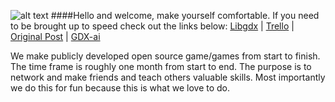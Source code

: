 ![alt text](https://www.dropbox.com/s/w9lyh7fihi4sqsl/logoblack.png?raw=1 "Logo Title Text 1")
####Hello and welcome, make yourself comfortable. If you need to be brought up to speed check out the links below: 
[Libgdx](http://libgdx.badlogicgames.com/features.htm) | [Trello](https://trello.com/gdxjam) | [Original Post](http://www.badlogicgames.com/forum/viewtopic.php?f=11&t=18181) | [GDX-ai](https://github.com/libgdx/gdx-ai/wiki)

We  make  publicly developed open source game/games from start to finish. The time frame is roughly one month from start to end. The purpose is to network and make friends and teach others valuable skills. Most importantly we do this for fun because this is what we love to do.
